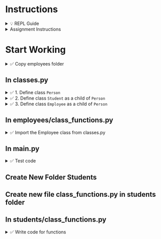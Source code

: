 # Instructions

<details>
  <summary>
    💡 REPL Guide
  </summary>

  - To toggle commenting, highlight the line(s) and press Ctrl + /
  - To move a statement or block of statements one indent to the right, highlight the statement(s)  press Tab
  - To move a statement or block of statements one indent to the left, highlight the statement(s)  press Shift+Tab
  - Avoid using backspaces or spaces to remove or place indents
  - To ask the instructor a code question, highlight the line(s) of code and press Alt + / and type in your question/issue/comment and click on collapse
  - To view comments placed by the instructor click on the comment icon at the end of any highlighted code
  - If your issue is resolved, click on Resolve to remove the comment
</details>

<details>
  <summary>
    Assignment Instructions
  </summary>
 
  - All class definitions will be in classes.py (It will not be inside any folder)
  - Refer to the inheritance diagram for relationships between classes
</details>

# Start Working
<details>
  <summary>
    ✅ Copy employees folder
  </summary>

  - From previous homework, copy the contents of class_functions.py and validations.py

</details>


## In classes.py

<details>
  <summary>
    ✅ 1. Define class <code>Person</code>
  </summary>

  - Create the class and define initializer accepting attributes name, phone, email and initialize as __protected attributes__ (⏩ Refer to 10-3a)
  - Define accessor methods `get_name`, `get_phone`, `get_email` (⏩ Refer to 10-5a)
  - Define two mutator methods `set_name` and `set_phone` accepting new_name and new_phone respectively (⏩ Refer to 10-6a)
</details>


<details>
  <summary>
    ✅ 2. Define class <code>Student</code> as a child of <code>Person</code>
  </summary>

  - Create the class and define initializer
    - accepting attributes id, name, phone, email, major, classification
    - Call the parent init to initialize name, phone, email (⏩ Refer to 11-5 Try this)
    - initialize id, major and classification as __protected attributes__ 
  - Define mutators `set_major`, `set_classification` accepting parameters new_major and new_classification (⏩ Refer to 10-6a)
  - Define accessors `get_id`, `get_major`, `get_classification` (⏩ Refer to 10-5a)
  - Define str method to return all the instance data in the format given below 
    - id centered over 8 characters
    - name left aligned over 15 characters
    - phone center aligned over 12 characters
    - major center aligned over 6 characters
    - classification center aligned over 4 characters
    - email left aligned over 15 characters  
    (⏩ Refer to 10-4)

</details>


<details>
  <summary>
    ✅ 3. Define class <code>Employee</code> as a child of <code>Person</code>
  </summary>

  - Create the class and define initializer
    - accepting attributes id, name, phone, email, department, salary
    - Call the parent init to initialize name, phone, email (⏩ Refer to 11-5 Try this)
    - initialize id, department and salary as __protected attributes__ 
  - Define mutators `set_salary`, `set_department` accepting new_salary and new_department (⏩ Refer to 10-6a)
  - Define accessors `get_empid`, `get_department`, `get_salary` (⏩ Refer to 10-5a)
  - Define str method to return employee data fields formatted as shown below:
    - id centered over 6 characters
    - name left aligned over 15 characters
    - phone center aligned over 12 characters
    - department center aligned over 6 characters
    - salary right aligned over 8 characters
    - email left aligned over 15 characters   
    (⏩ Refer to 10-4)
</details>

## In employees/class_functions.py

<details>
<summary>
  ✅ Import the Employee class from classes.py
</summary>

  - Write an import statement to import the Employee class from classes.py
</details>

## In main.py

<details>
<summary>
  ✅ Test code
</summary>

  - Inside main()
    - Import and call the employee_operations() located in class_functions.py
  - In class_functions.py, in display_employees function, replace the print statment with formatted values and simply print the object (this will call the str method)
  - Execute code
  - All the employee operations should work without having to make any changes
</details>

## Create New Folder Students

## Create new file class_functions.py in students folder

## In students/class_functions.py

<details>
<summary>
  ✅ Write code for functions
</summary>

Using the Student class, create student objects to write code for the following functions. (Refer to employee/class_functions.py if needed). You must import the class from classes2.py

  - student_operations
  - file_to_dictionary (unpickle students.class and store in a dictionary, if file not found or empty return empty dictionary)
  - generate_next_student_id (you may set the default ID at 30010)
  - add_student (call the init by creating a student object)
  - lookup_student (get attributes using get methods)
  - update_student_name (use the mutator method)
  - update_student_phone (use the mutator method)
  - update_student_major (use the mutator method)
  - update_student_classification (use the mutator method)
  - delete_student
  - display_students (in a for loop, print each student object)

    Instructions:
    - All these operations are in a while loop until user presses x or X
    - You must create a dictionary of student objects
    - Serialize the dictionary and save in the file students.class (⏩ Refer to 9-10)
    - Call this function in main.py after the function call to employee_operations functions()
    - Bonus 2pts: If you write validation functions in validations.py
</details>
